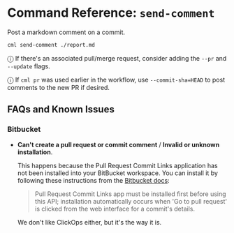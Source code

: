 # Command Reference: `send-comment`

Post a markdown comment on a commit.

```bash
cml send-comment ./report.md
```

ⓘ If there's an associated pull/merge request, consider adding the `--pr` and
`--update` flags.

ⓘ If `cml pr` was used earlier in the workflow, use `--commit-sha=HEAD` to post
comments to the new PR if desired.

## FAQs and Known Issues

### Bitbucket

- **Can't create a pull request or commit comment** / **Invalid or unknown
  installation**.

  This happens because the Pull Request Commit Links application has not been
  installed into your BitBucket workspace. You can install it by following these
  instructions from the [Bitbucket docs][bb-docs-install-pr-links]:

  > Pull Request Commit Links app must be installed first before using this API;
  > installation automatically occurs when 'Go to pull request' is clicked from
  > the web interface for a commit's details.

  We don't like ClickOps either, but it's the way it is.

[bb-docs-install-pr-links]:
  https://developer.atlassian.com/bitbucket/api/2/reference/resource/repositories/%7Bworkspace%7D/%7Brepo_slug%7D/commit/%7Bcommit%7D/pullrequests
